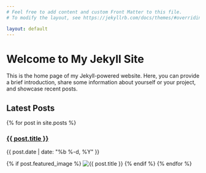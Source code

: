 ```yaml
---
# Feel free to add content and custom Front Matter to this file.
# To modify the layout, see https://jekyllrb.com/docs/themes/#overriding-theme-defaults

layout: default
---
```


# Welcome to My Jekyll Site

This is the home page of my Jekyll-powered website. Here, you can provide a brief introduction, share some information about yourself or your project, and showcase recent posts.

## Latest Posts

{% for post in site.posts %}
<h3><a href="{{ post.url | relative_url }}">{{ post.title }}</a></h3>
<p>{{ post.date | date: "%b %-d, %Y" }}</p>

{% if post.featured_image %}
<img src="{{ post.featured_image | relative_url }}" alt="{{ post.title }}">
{% endif %}
{% endfor %}
